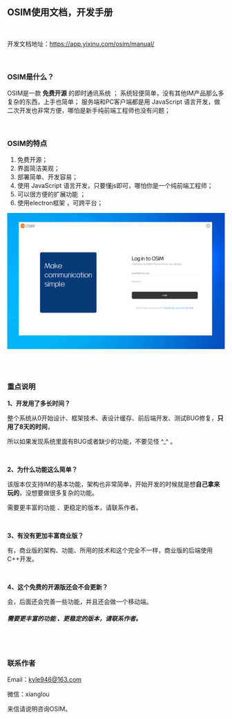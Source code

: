 
## OSIM使用文档，开发手册

<br />

开发文档地址：https://app.yixinu.com/osim/manual/

<br />

### OSIM是什么？

OSIM是一款 **免费开源** 的即时通讯系统 ；
系统轻便简单，没有其他IM产品那么多复杂的东西，上手也简单；
服务端和PC客户端都是用 JavaScript 语言开发，做二次开发也非常方便，哪怕是新手纯前端工程师也没有问题；

<br />

### OSIM的特点
1. 免费开源；
2. 界面简洁美观；
3. 部署简单、开发容易；
4. 使用 JavaScript 语言开发，只要懂js即可，哪怕你是一个纯前端工程师；
5. 可以很方便的扩展功能 ；
6. 使用electron框架 ，可跨平台；



![动画](README.assets/动画.gif)



<br />
<br />

### 重点说明

**1、开发用了多长时间？**

整个系统从0开始设计、框架技术、表设计缓存、前后端开发、测试BUG修复，**只用了8天的时间**，

所以如果发现系统里面有BUG或者缺少的功能，不要见怪   ^_^   。

<br />

**2、为什么功能这么简单？**

该版本仅支持IM的基本功能，架构也非常简单，开始开发的时候就是想**自己拿来玩的**，没想要做很多复杂的功能。

需要更丰富的功能 、更稳定的版本，请联系作者。

<br />

**3、有没有更加丰富商业版？**

有，商业版的架构、功能、所用的技术和这个完全不一样，商业版的后端使用C++开发。

<br />

**4、这个免费的开源版还会不会更新？**

会，后面还会完善一些功能，并且还会做一个移动端。



##### 需要更丰富的功能 、更稳定的版本，请联系作者。



<br />
<br />

### 联系作者

Email：kyle946@163.com

微信：xianglou

来信请说明咨询OSIM。



